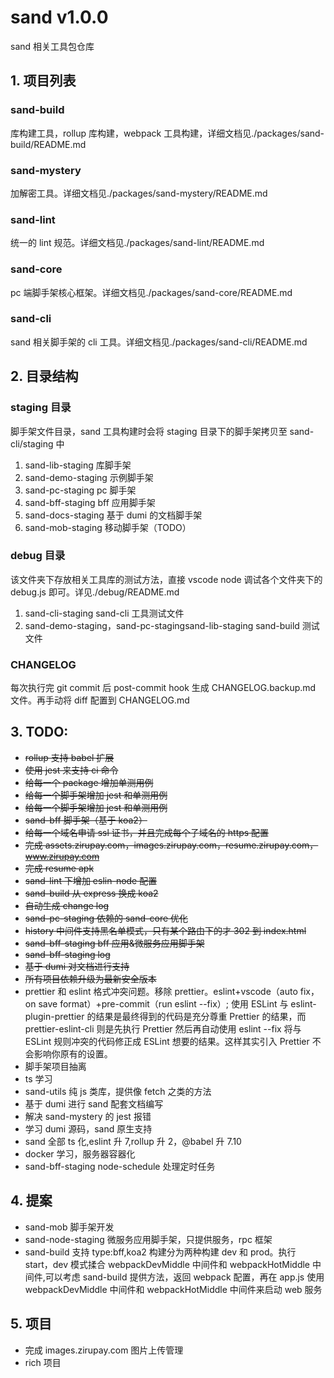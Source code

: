 # sand v1.0.0

sand 相关工具包仓库

## 1. 项目列表

### sand-build

库构建工具，rollup 库构建，webpack 工具构建，详细文档见./packages/sand-build/README.md

### sand-mystery

加解密工具。详细文档见./packages/sand-mystery/README.md

### sand-lint

统一的 lint 规范。详细文档见./packages/sand-lint/README.md

### sand-core

pc 端脚手架核心框架。详细文档见./packages/sand-core/README.md

### sand-cli

sand 相关脚手架的 cli 工具。详细文档见./packages/sand-cli/README.md

## 2. 目录结构

### staging 目录

脚手架文件目录，sand 工具构建时会将 staging 目录下的脚手架拷贝至 sand-cli/staging 中

1. sand-lib-staging 库脚手架
2. sand-demo-staging 示例脚手架
3. sand-pc-staging pc 脚手架
4. sand-bff-staging bff 应用脚手架
5. sand-docs-staging 基于 dumi 的文档脚手架
6. sand-mob-staging 移动脚手架（TODO）

### debug 目录

该文件夹下存放相关工具库的测试方法，直接 vscode node 调试各个文件夹下的 debug.js 即可。详见./debug/README.md

1. sand-cli-staging sand-cli 工具测试文件
2. sand-demo-staging，sand-pc-stagingsand-lib-staging sand-build 测试文件

### CHANGELOG

每次执行完 git commit 后 post-commit hook 生成 CHANGELOG.backup.md 文件。再手动将 diff 配置到 CHANGELOG.md

## 3. TODO:

- ~~rollup 支持 babel 扩展~~
- ~~使用 jest 来支持 ci 命令~~
- ~~给每一个 package 增加单测用例~~
- ~~给每一个脚手架增加 jest 和单测用例~~
- ~~给每一个脚手架增加 jest 和单测用例~~
- ~~sand-bff 脚手架（基于 koa2）~~
- ~~给每一个域名申请 ssl 证书，并且完成每个子域名的 https 配置~~
- ~~完成 assets.zirupay.com，images.zirupay.com，resume.zirupay.com，www.zirupay.com~~
- ~~完成 resume apk~~
- ~~sand-lint 下增加 eslin-node 配置~~
- ~~sand-build 从 express 换成 koa2~~
- ~~自动生成 change log~~
- ~~sand-pc-staging 依赖的 sand-core 优化~~
- ~~history 中间件支持黑名单模式，只有某个路由下的才 302 到 index.html~~
- ~~sand-bff-staging bff 应用&微服务应用脚手架~~
- ~~sand-bff-staging log~~
- ~~基于 dumi 对文档进行支持~~
- ~~所有项目依赖升级为最新安全版本~~
- prettier 和 eslint 格式冲突问题。移除 prettier。eslint+vscode（auto fix，on save format）+pre-commit（run eslint --fix）; 使用 ESLint 与 eslint-plugin-prettier 的结果是最终得到的代码是充分尊重 Prettier 的结果，而 prettier-eslint-cli 则是先执行 Prettier 然后再自动使用 eslint --fix 将与 ESLint 规则冲突的代码修正成 ESLint 想要的结果。这样其实引入 Prettier 不会影响你原有的设置。
- 脚手架项目抽离
- ts 学习
- sand-utils 纯 js 类库，提供像 fetch 之类的方法
- 基于 dumi 进行 sand 配套文档编写
- 解决 sand-mystery 的 jest 报错
- 学习 dumi 源码，sand 原生支持
- sand 全部 ts 化,eslint 升 7,rollup 升 2，@babel 升 7.10
- docker 学习，服务器容器化
- sand-bff-staging node-schedule 处理定时任务

## 4. 提案

- sand-mob 脚手架开发
- sand-node-staging 微服务应用脚手架，只提供服务，rpc 框架
- sand-build 支持 type:bff,koa2 构建分为两种构建 dev 和 prod。执行 start，dev 模式揉合 webpackDevMiddle 中间件和 webpackHotMiddle 中间件,可以考虑 sand-build 提供方法，返回 webpack 配置，再在 app.js 使用 webpackDevMiddle 中间件和 webpackHotMiddle 中间件来启动 web 服务

## 5. 项目

- 完成 images.zirupay.com 图片上传管理
- rich 项目

